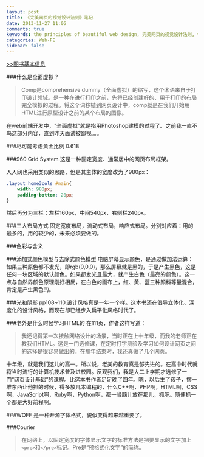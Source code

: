 ```yaml
---
layout: post
title: 《完美网页的视觉设计法则》笔记
date: 2013-11-27 11:06
comments: true
keywords: the principles of beautiful web design, 完美网页的视觉设计法则, web前端, 设计, 切图
categories: Web-FE
sidebar: false
---
```

<a href="http://book.douban.com/subject/6978720/" class="douban_book" name="6978720" target="_blank" title="去豆瓣看看这本书~~">>>图书基本信息</a>

###什么是全面虚拟？
> Comp是comprehensive dummy（全面虚拟）的缩写，这个术语来自于打印设计领域。是一种在进行打印之前，先将已经创建好的、用于打印的布局完全模拟的过程。将这个词移植到网页设计中，comp就是在我们开始用HTML进行原型设计之前的某个布局的图像。

在web前端开发中，“全面虚拟”就是指用Photoshop建模的过程了。之前我一直不鸟这部分内容，直到昨天面试被鄙视。。。
<!-- more -->
###尽可能考虑黄金比例
0.618

###960 Grid System
这是一种固定宽度、通常居中的网页布局框架。

人人网也采用类似的思路，但是其主体的宽度改为了980px：
``` css
.layout_home3cols #main{
	width: 980px;
	padding-bottom: 20px;
}
```
然后再分为三栏：左栏160px，中间540px，右侧栏240px。

###三大布局方式
固定宽度布局，流动式布局，响应式布局。分别对应着：用的最多的，用的较少的，未来必须要做的。

###色彩与含义

###添加式颜色模型与去除式颜色模型
电脑屏幕显示颜色，是通过做加法运算：如果三种原色都不发光，即rgb(0,0,0)，那么屏幕就是黑的，于是产生黑色，这是任何一块区域的默认颜色。如果都发光且最大，就产生白色（最亮的颜色）。这一点与自然界颜色原理刚好相反，在白色的画布上，红、黄、蓝三种颜料等量混合，肯定是产生黑色的。

###光和阴影
pp108~110.设计风格真是一年一个样。这本书还在倡导立体化、深度化的设计风格，而现在却已经步入扁平化风格时代了。

###老外是什么时候学习HTML的
在111页，作者这样写道：

> 我还记得第一次接触网络设计的场景，当时正在上十年级，而我的老师正在教我们HTML。这是一门选修课，在定时打字测验及学习如何设计网页之间的选择是很容易做出的。在那年结束时，我还真做了几个网页。

十年级，就是我们这儿的高一。所以说，老美的教育真是够先进的。在高中时代就将当时流行的计算机技术普及进校园。反观我们，我是大二上学期才选修了一门“网页设计基础”的课程。比这本书作者足足晚了四年。嗯，以后生了孩子，摆一堆东西让他抓的时候，得多放几本编程的，什么C++啊，PHP啊，HTML啊，CSS啊，JavaScript啊，Ruby啊，Python啊，都一骨脑儿放在那儿，抓吧。随便抓一个都是大好前程啊。

###WOFF
是一种开源字体格式，貌似变得越来越重要了。

###Courier
> 在网络上，以固定宽度的字体显示文字的标准方法是把要显示的文字加上`<pre>`和`</pre>`标记。Pre是“预格式化文字”的简称。